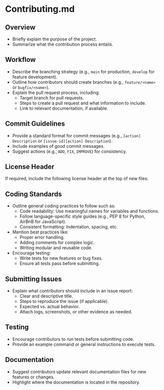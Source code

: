 # Contributing.md

## Overview
- Briefly explain the purpose of the project.
- Summarize what the contribution process entails.

## Workflow
- Describe the branching strategy (e.g., `main` for production, `develop` for feature development).
- Outline how contributors should create branches (e.g., `feature/<name>` or `bugfix/<name>`).
- Explain the pull request process, including:
  - Target branch for pull requests.
  - Steps to create a pull request and what information to include.
  - Link to relevant documentation, if available.

## Commit Guidelines
- Provide a standard format for commit messages (e.g., `[action] Description` or `[issue-id][action] Description`).
- Include examples of good commit messages.
- Suggest actions (e.g., `ADD`, `FIX`, `IMPROVE`) for consistency.

## License Header
If required, include the following license header at the top of new files.

## Coding Standards
- Outline general coding practices to follow such as:
  - Code readability: Use meaningful names for variables and functions.
  - Follow language-specific style guides (e.g., PEP 8 for Python, AirBnB for JavaScript).
  - Consistent formatting: Indentation, spacing, etc.
- Mention best practices like:
  - Proper error handling.
  - Adding comments for complex logic.
  - Writing modular and reusable code.
- Encourage testing:
  - Write tests for new features or bug fixes.
  - Ensure all tests pass before submitting.

## Submitting Issues
- Explain what contributors should include in an issue report:
  - Clear and descriptive title.
  - Steps to reproduce the issue (if applicable).
  - Expected vs. actual behavior.
  - Attach logs, screenshots, or other evidence as needed.

## Testing
- Encourage contributors to run tests before submitting code.
- Provide an example command or general instructions to execute tests.

## Documentation
- Suggest contributors update relevant documentation files for new features or changes.
- Highlight where the documentation is located in the repository.

